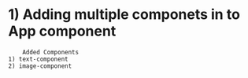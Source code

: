 # 1) Adding multiple componets in to App component
```
    Added Components
1) text-component
2) image-component
```

